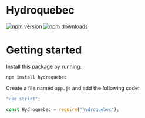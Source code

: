 # Hydroquebec

[![npm version](https://badgen.net/npm/v/hydroquebec)](https://npmjs.com/package/hydroquebec)
[![npm downloads](https://badgen.net/npm/dm/hydroquebec)](https://npmjs.com/package/hydroquebec)

# Getting started

Install this package by running:
```
npm install hydroquebec
```

Create a file named ```app.js``` and add the following code:
```js
"use strict";

const Hydroquebec = require('hydroquebec');

```